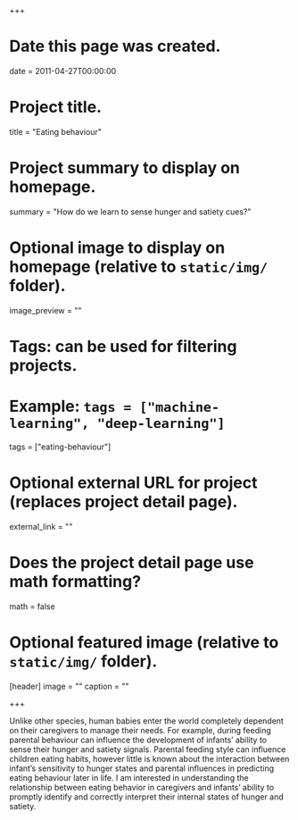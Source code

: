 +++
# Date this page was created.
date = 2011-04-27T00:00:00

# Project title.
title = "Eating behaviour"

# Project summary to display on homepage.
summary = "How do we learn to sense hunger and satiety cues?"

# Optional image to display on homepage (relative to `static/img/` folder).
image_preview = ""

# Tags: can be used for filtering projects.
# Example: `tags = ["machine-learning", "deep-learning"]`
tags = ["eating-behaviour"]

# Optional external URL for project (replaces project detail page).
external_link = ""

# Does the project detail page use math formatting?
math = false

# Optional featured image (relative to `static/img/` folder).
[header]
image = ""
caption = ""

+++

Unlike other species, human babies enter the world completely dependent on their caregivers to manage their needs. For example, during feeding parental behaviour can influence the development of infants’ ability to sense their hunger and satiety signals. Parental feeding style can influence children eating habits, however little is known about the interaction between infant’s sensitivity to hunger states and parental influences in predicting eating behaviour later in life. I am interested in understanding the relationship between eating behavior in caregivers and infants’ ability to promptly identify and correctly interpret their internal states of hunger and satiety. 


